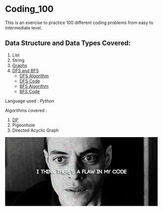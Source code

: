 # Coding_100

This is an exercise to practice  100 different coding problems from easy to intermediate level.

## Data Structure and Data Types Covered: 
1. List
2. String
3. [Graphs](https://www.python-course.eu/graphs_python.php)
4. [DFS and BFS](https://eddmann.com/posts/depth-first-search-and-breadth-first-search-in-python/)
   * [DFS Algorithm](https://www.youtube.com/watch?v=tlPuVe5Otio) 
   * [DFS Code](https://www.youtube.com/watch?v=QVcsSaGeSH0&t=30s)
   * [BFS Algorithm](https://www.youtube.com/watch?v=E_V71Ejz3f4)
   * [BFS Code](https://www.youtube.com/watch?v=-uR7BSfNJko)

Language used : _Python_

Algorithms covered :
1. [DP](https://blog.usejournal.com/top-50-dynamic-programming-practice-problems-4208fed71aa3)
2. Pigeonhole
3. Directed Acyclic Graph


<img src="https://github.com/Adi1729/Coding_100/blob/master/Coding.gif">
